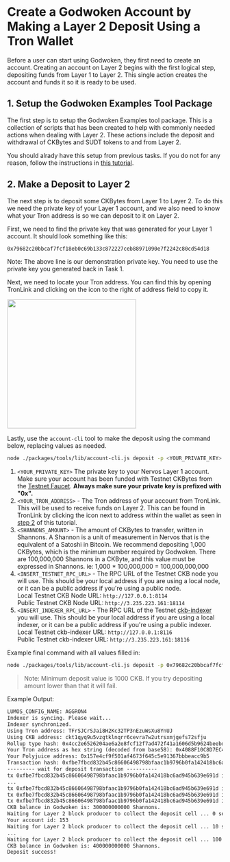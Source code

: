 # Create a Godwoken Account by Making a Layer 2 Deposit Using a Tron Wallet

Before a user can start using Godwoken, they first need to create an account. Creating an account on Layer 2 begins with the first logical step, depositing funds from Layer 1 to Layer 2. This single action creates the account and funds it so it is ready to be used.

## 1. Setup the Godwoken Examples Tool Package

The first step is to setup the Godwoken Examples tool package. This is a collection of scripts that has been created to help with commonly needed actions when dealing with Layer 2. These actions include the deposit and withdrawal of CKBytes and SUDT tokens to and from Layer 2.

You should alrady have this setup from previous tasks. If you do not for any reason, follow the instructions in [this tutorial](https://github.com/Kuzirashi/gw-gitcoin-instruction/blob/master/src/component-tutorials/3.setup.and.use.account.cli.md).

## 2. Make a Deposit to Layer 2

The next step is to deposit some CKBytes from Layer 1 to Layer 2. To do this we need the private key of your Layer 1 account, and we also need to know what your Tron address is so we can deposit to it on Layer 2.

First, we need to find the private key that was generated for your Layer 1 account. It should look something like this:

```txt
0x79682c20bbcaf7fcf18eb0c69b133c872227ceb88971090e7f2242c80cd54d18
```

Note: The above line is our demonstration private key. You need to use the private key you generated back in Task 1.

Next, we need to locate your Tron address. You can find this by opening TronLink and clicking on the icon to the right of address field to copy it.

<img src="https://raw.githubusercontent.com/nervosnetwork/layer2-evm-documentation/master/images/tronlink-copy-address.png" style="border: 1px solid #eeeeee; height: 300px" />

Lastly, use the `account-cli` tool to make the deposit using the command below, replacing values as needed.

```sh
node ./packages/tools/lib/account-cli.js deposit -p <YOUR_PRIVATE_KEY> --tron-address <YOUR_TRON_ADDRESS> -c <SHANNONS_AMOUNT> -r <INSERT_TESTNET_RPC_URL> -i <INSERT_TESTNET_INDEXER_URL>
```

1. `<YOUR_PRIVATE_KEY>` The private key to your Nervos Layer 1 account. Make sure your account has been funded with Testnet CKBytes from the [Testnet Faucet](https://faucet.nervos.org/). **Always make sure your private key is prefixed with "0x".**
2. `<YOUR_TRON_ADDRESS>` - The Tron address of your account from TronLink. This will be used to receive funds on Layer 2. This can be found in TronLink by clicking the icon next to address within the wallet as seen in [step 2](https://github.com/Kuzirashi/gw-gitcoin-instruction/blob/master/src/component-tutorials/9.layer2.deposit.tron.md#2-make-a-deposit-to-layer-2) of this tutorial.
3. `<SHANNONS_AMOUNT>` - The amount of CKBytes to transfer, written in Shannons. A Shannon is a unit of measurement in Nervos that is the equivalent of a Satoshi in Bitcoin. We recommend depositing 1,000 CKBytes, which is the minimum number required by Godwoken. There are 100,000,000 Shannons in a CKByte, and this value must be expressed in Shannons. ie: 1,000 * 100,000,000 = 100,000,000,000
4. `<INSERT_TESTNET_RPC_URL>` - The RPC URL of the Testnet CKB node you will use. This should be your local address if you are using a local node, or it can be a public address if you're using a public node.\
Local Testnet CKB Node URL: `http://127.0.0.1:8114`\
Public Testnet CKB Node URL: `http://3.235.223.161:18114`
5. `<INSERT_INDEXER_RPC_URL>` - The RPC URL of the Testnet [ckb-indexer](https://github.com/nervosnetwork/ckb-indexer) you will use. This should be your local address if you are using a local indexer, or it can be a public address if you're using a public indexer.\
Local Testnet ckb-indexer URL: `http://127.0.0.1:8116`\
Public Testnet ckb-indexer URL: `http://3.235.223.161:18116`

Example final command with all values filled in:

```sh
node ./packages/tools/lib/account-cli.js deposit -p 0x79682c20bbcaf7fcf18eb0c69b133c872227ceb88971090e7f2242c80cd54d18 --tron-address TFrSJCrSJai8H2Kc32TP3nEzuWsXu8YnUJ -c 100000000000 -r http://3.235.223.161:18114 -i http://3.235.223.161:18116
```

> Note: Minimum deposit value is 1000 CKB. If you try depositing amount lower than that it will fail.

Example Output:
  
```txt
LUMOS_CONFIG_NAME: AGGRON4
Indexer is syncing. Please wait...
Indexer synchronized.
Using Tron address: TFrSJCrSJai8H2Kc32TP3nEzuWsXu8YnUJ
Using CKB address: ckt1qyq9u5vzgtklnqrr6cevra7w2utrsxmjgefs72sfju
Rollup type hash: 0x4cc2e6526204ae6a2e8fcf12f7ad472f41a1606d5b9624beebd215d780809f6a
Your Tron address as hex string (decoded from base58): 0x4088F10C8D7EC48D19035D8C0709397E2FEC18C3
Your Polyjuice address: 0x157e4cf9f501af4673f645c5e91367bbbeacc9b5
Transaction hash: 0xfbe7fbcd832b45c86606498798bfaac1b9796b0fa142418bc6ad945b639e691d
--------- wait for deposit transaction ----------
tx 0xfbe7fbcd832b45c86606498798bfaac1b9796b0fa142418bc6ad945b639e691d is pending, waited for 0 seconds
...
tx 0xfbe7fbcd832b45c86606498798bfaac1b9796b0fa142418bc6ad945b639e691d is proposed, waited for 30 seconds
tx 0xfbe7fbcd832b45c86606498798bfaac1b9796b0fa142418bc6ad945b639e691d is committed, waited for 40 seconds
tx 0xfbe7fbcd832b45c86606498798bfaac1b9796b0fa142418bc6ad945b639e691d is committed!
CKB balance in Godwoken is: 300000000000 Shannons.
Waiting for Layer 2 block producer to collect the deposit cell ... 0 seconds.
Your account id: 153
Waiting for Layer 2 block producer to collect the deposit cell ... 10 seconds.
...
Waiting for Layer 2 block producer to collect the deposit cell ... 100 seconds.
CKB balance in Godwoken is: 400000000000 Shannons.
Deposit success!
```
